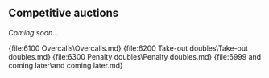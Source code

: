 ## <a name="Competitive_auctions"> Competitive auctions

_Coming soon..._

{file:6100 Overcalls\Overcalls.md}
{file:6200 Take-out doubles\Take-out doubles.md}
{file:6300 Penalty doubles\Penalty doubles.md}
{file:6999 and coming later\and coming later.md}
